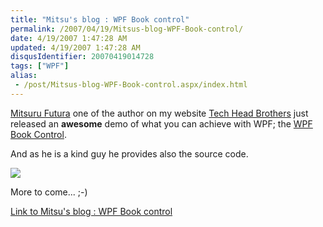 ```yaml
---
title: "Mitsu's blog : WPF Book control"
permalink: /2007/04/19/Mitsus-blog-WPF-Book-control/
date: 4/19/2007 1:47:28 AM
updated: 4/19/2007 1:47:28 AM
disqusIdentifier: 20070419014728
tags: ["WPF"]
alias:
 - /post/Mitsus-blog-WPF-Book-control.aspx/index.html
---
```

[Mitsuru Futura](http://www.techheadbrothers.com/Auteurs.aspx?id=decef97f-cd3f-4a46-ba08-7644e5ac9783) one of the author on my website [Tech Head Brothers](http://www.techheadbrothers.com/) just released an **awesome** demo of what you can achieve with WPF; the [WPF Book Control](http://blogs.msdn.com/mitsu/archive/2007/04/18/wpf-book-control.aspx).

And as he is a kind guy he provides also the source code.
<!-- more -->

![](http://www.techheadbrothers.com/images/blog/bookcontrol.jpg) 

More to come... ;-)

[Link to Mitsu's blog : WPF Book control](http://blogs.msdn.com/mitsu/archive/2007/04/18/wpf-book-control.aspx)

